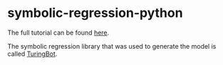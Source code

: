 # symbolic-regression-python
The full tutorial can be found [here](https://turingbotsoftware.com/blog/index.php/2020/08/01/symbolic-regression-example-with-python-visualization/).

The symbolic regression library that was used to generate the model is called [TuringBot](https://turingbotsoftware.com/).
